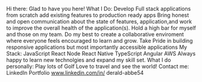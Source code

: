 Hi there: Glad to have you here!
What I Do:
Develop Full stack applications from scratch 
add existing features to production ready apps
Bring honest and open communication about the state of features, application,and work to improve the overall health of the application(s). 
Hold a high bar for myself and those on my team. 
Do my best to create a collaborative enviroment where everyone feels encouraged to learn and grow. 
Take Pride in building responsive applications but most importantly accessible applications 
My Stack:
JavaScript
React
Node
React Native
TypeScript
Angular
AWS
Always happy to learn new technolgies and expand my skill set.
What I do personally:
Play lots of Golf
Love to travel and see the world!
Contact me:
LinkedIn Portfolio www.linkedin.com/in/
derald-abbe54



<!---
deraldabbe/deraldabbe is a ✨ special ✨ repository because its `README.md` (this file) appears on your GitHub profile.
You can click the Preview link to take a look at your changes.
--->
